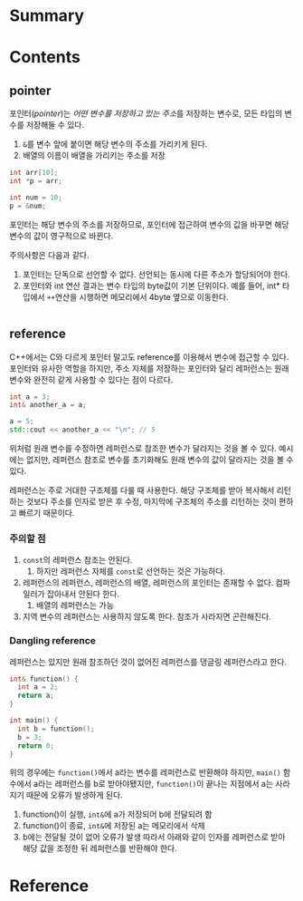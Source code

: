 # Summary


# Contents

## pointer

포인터(*pointer*)는 *어떤 변수를 저장하고 있는 주소*를 저장하는 변수로, 모든 타입의 변수를 저장해둘 수 있다. 
1. `&`를 변수 앞에 붙이면 해당 변수의 주소를 가리키게 된다.
2. 배열의 이름이 배열을 가리키는 주소를 저장

```cpp
int arr[10];
int *p = arr;

int num = 10;
p = &num;
```

포인터는 해당 변수의 주소를 저장하므로, 포인터에 접근하여 변수의 값을 바꾸면 해당 변수의 값이 영구적으로 바뀐다. 

주의사항은 다음과 같다.
1. 포인터는 단독으로 선언할 수 없다. 선언되는 동시에 다른 주소가 할당되어야 한다.
2. 포인터와 int 연산 결과는 변수 타입의 byte값이 기본 단위이다. 예를 들어, int* 타입에서 `++`연산을 시행하면 메모리에서 4byte 옆으로 이동한다.

```cpp

```

## reference

C++에서는 C와 다르게 포인터 말고도 reference를 이용해서 변수에 접근할 수 있다. 포인터와 유사한 역할을 하지만, 주소 자체를 저장하는 포인터와 달리 레퍼런스는 원래 변수와 완전히 같게 사용할 수 있다는 점이 다르다. 

```cpp
int a = 3;
int& another_a = a;

a = 5;
std::cout << another_a << "\n"; // 5
```

위처럼 원래 변수를 수정하면 레퍼런스로 참조한 변수가 달라지는 것을 볼 수 있다. 예시에는 없지만, 레퍼런스 참조로 변수를 초기화해도 원래 변수의 값이 달라지는 것을 볼 수 있다.

레퍼런스는 주로 거대한 구조체를 다룰 때 사용한다. 해당 구조체를 받아 복사해서 리턴하는 것보다 주소를 인자로 받은 후 수정, 마지막에 구조체의 주소를 리턴하는 것이 편하고 빠르기 때문이다.
### 주의할 점

1. `const`의 레퍼런스 참조는 안된다.
	1. 하지만 레퍼런스 자체를 `const`로 선언하는 것은 가능하다.
2. 레퍼런스의 레퍼런스, 레퍼런스의 배열, 레퍼런스의 포인터는 존재할 수 없다. 컴파일러가 잡아내서 안된다 한다.
	1. 배열의 레퍼런스는 가능
3. 지역 변수의 레퍼런스는 사용하지 않도록 한다. 참조가 사라지면 곤란해진다.
### Dangling reference

레퍼런스는 있지만 원래 참조하던 것이 없어진 레퍼런스를 댕글링 레퍼런스라고 한다. 

```cpp
int& function() {
  int a = 2;
  return a;
}

int main() {
  int b = function();
  b = 3;
  return 0;
}
```

위의 경우에는 `function()`에서 a라는 변수를 레퍼런스로 반환해야 하지만, `main()` 함수에서 a라는 레퍼런스를 b로 받아야됐지만, `function()`이 끝나는 지점에서 a는 사라지기 때문에 오류가 발생하게 된다.
1. function()이 실행, `int&`에 a가 저장되어 b에 전달되려 함
2. function()이 종료, `int&`에 저장된 a는 메모리에서 삭제
3. b에는 전달될 것이 없어 오류가 발생
따라서 아래와 같이 인자를 레퍼런스로 받아 해당 값을 조정한 뒤 레퍼런스를 반환해야 한다.

# Reference

